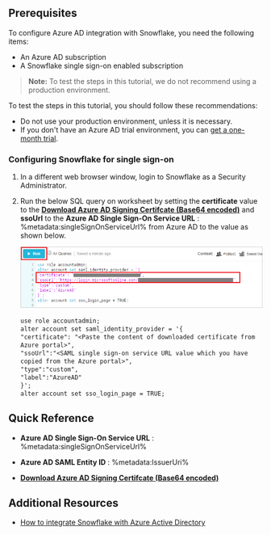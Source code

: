 ## Prerequisites

To configure Azure AD integration with Snowflake, you need the following items:

- An Azure AD subscription
- A Snowflake single sign-on enabled subscription

> **Note:**
> To test the steps in this tutorial, we do not recommend using a production environment.

To test the steps in this tutorial, you should follow these recommendations:

- Do not use your production environment, unless it is necessary.
- If you don't have an Azure AD trial environment, you can [get a one-month trial](https://azure.microsoft.com/pricing/free-trial/).

### Configuring Snowflake for single sign-on

1. In a different web browser window, login to Snowflake as a Security Administrator.

2. Run the below SQL query on worksheet by setting the **certificate** value to the **[Download Azure AD Signing Certifcate (Base64 encoded)](%metadata:certificateDownloadBase64Url%)** and **ssoUrl** to the **Azure AD Single Sign-On Service URL** : %metadata:singleSignOnServiceUrl% from Azure AD to the value as shown below.

	![Snowflake sql](./media/tutorial_snowflake_sql.png) 

	```
	use role accountadmin;
	alter account set saml_identity_provider = '{
	"certificate": "<Paste the content of downloaded certificate from Azure portal>",
	"ssoUrl":"<SAML single sign-on service URL value which you have copied from the Azure portal>",
	"type":"custom",
	"label":"AzureAD"
	}';
	alter account set sso_login_page = TRUE;
	```
## Quick Reference

* **Azure AD Single Sign-On Service URL** : %metadata:singleSignOnServiceUrl%

* **Azure AD SAML Entity ID** : %metadata:IssuerUri%

* **[Download Azure AD Signing Certifcate (Base64 encoded)](%metadata:certificateDownloadBase64Url%)**



## Additional Resources

* [How to integrate Snowflake with Azure Active Directory](https://docs.microsoft.com/azure/active-directory/saas-apps/snowflake-tutorial)
